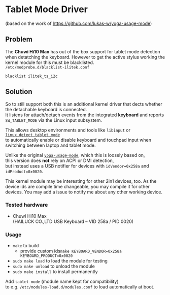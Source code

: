 # Tablet Mode Driver
(based on the work of https://github.com/lukas-w/yoga-usage-mode)

## Problem
The **Chuwi Hi10 Max** has out of the box support for tablet mode detection when detatching the keyboard. 
However to get the active stylus working the kernel module for this must be blacklisted.  
`/etc/modprobe.d/blacklist-ilitek.conf`  
```
blacklist ilitek_ts_i2c
```

## Solution
So to still support both this is an additional kernel driver that dects whether the detachable keyboard is connected.  
It listens for attach/detach events from the integrated **keyboard** and reports `SW_TABLET_MODE` via the Linux input subsystem.  

This allows desktop environments and tools like `libinput` or  
[`linux_detect_tablet_mode`](https://github.com/alesguzik/linux_detect_tablet_mode)  
to automatically enable or disable keyboard and touchpad input when switching between laptop and tablet mode.

Unlike the original [`yoga-usage-mode`](https://github.com/lukas-w/yoga-usage-mode), which this is loosely based on,  
this version does **not** rely on ACPI or DMI detection,  
but instead uses a USB notifier for devices with `idVendor=0x258a` and `idProduct=0x0020`.

This kernel module may be interesting for other 2in1 devices, too.
As the device ids are compile time changeable, you may compile it for other devices. You may add a issue to notify me about any other working device.

### Tested hardware

* Chuwi Hi10 Max  
  (HAILUCK CO.,LTD USB Keyboard – VID 258a / PID 0020)

### Usage

* `make` to build  
  * provide custom ids`make KEYBOARD_VENDOR=0x258a KEYBOARD_PRODUCT=0x0020`
* `sudo make load` to load the module for testing  
* `sudo make unload` to unload the module  
* `sudo make install` to install permanently  

Add `tablet-mode` (module name kept for compatibility)  
to e.g. `/etc/modules-load.d/modules.conf` to load automatically at boot.
